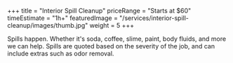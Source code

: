 +++ 
title = "Interior Spill Cleanup" 
priceRange = "Starts at $60"
timeEstimate = "1h+"
featuredImage = "/services/interior-spill-cleanup/images/thumb.jpg"
weight = 5
+++

Spills happen. Whether it's soda, coffee, slime, paint, body fluids, and more we can help. Spills are quoted based on the severity of the job, and can include extras such as odor removal.
